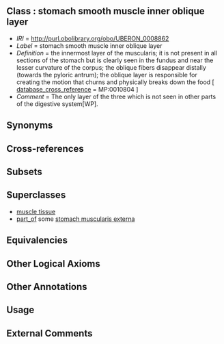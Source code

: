 
## Class : stomach smooth muscle inner oblique layer

 * *IRI* = http://purl.obolibrary.org/obo/UBERON_0008862
 * *Label* = stomach smooth muscle inner oblique layer
 * *Definition* = the innermost layer of the muscularis; it is not present in all sections of the stomach but is clearly seen in the fundus and near the lesser curvature of the corpus; the oblique fibers disappear distally (towards the pyloric antrum); the oblique layer is responsible for creating the motion that churns and physically breaks down the food [ [database_cross_reference](../../ef/oboInOwl#hasDbXref.md) = MP:0010804 ]
 * *Comment* = The only layer of the three which is not seen in other parts of the digestive system[WP].

## Synonyms


## Cross-references


## Subsets


## Superclasses

 * [muscle tissue](../../UBERON/85/UBERON_0002385.md)
 * [part_of](../../BFO/50/BFO_0000050.md) some [stomach muscularis externa](../../UBERON/56/UBERON_0008856.md)

## Equivalencies


## Other Logical Axioms


## Other Annotations


## Usage


## External Comments

